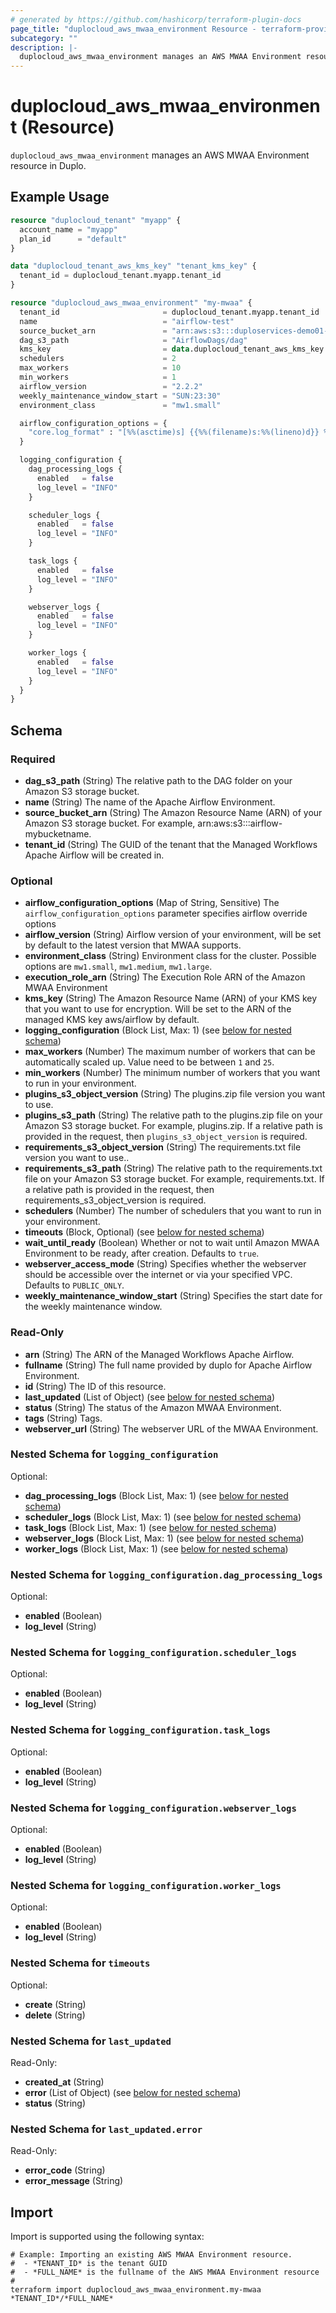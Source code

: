 ```yaml
---
# generated by https://github.com/hashicorp/terraform-plugin-docs
page_title: "duplocloud_aws_mwaa_environment Resource - terraform-provider-duplocloud"
subcategory: ""
description: |-
  duplocloud_aws_mwaa_environment manages an AWS MWAA Environment resource in Duplo.
---
```


# duplocloud_aws_mwaa_environment (Resource)

`duplocloud_aws_mwaa_environment` manages an AWS MWAA Environment resource in Duplo.

## Example Usage

```terraform
resource "duplocloud_tenant" "myapp" {
  account_name = "myapp"
  plan_id      = "default"
}

data "duplocloud_tenant_aws_kms_key" "tenant_kms_key" {
  tenant_id = duplocloud_tenant.myapp.tenant_id
}

resource "duplocloud_aws_mwaa_environment" "my-mwaa" {
  tenant_id                       = duplocloud_tenant.myapp.tenant_id
  name                            = "airflow-test"
  source_bucket_arn               = "arn:aws:s3:::duploservices-demo01-dags-140563923322"
  dag_s3_path                     = "AirflowDags/dag"
  kms_key                         = data.duplocloud_tenant_aws_kms_key.tenant_kms_key.key_arn
  schedulers                      = 2
  max_workers                     = 10
  min_workers                     = 1
  airflow_version                 = "2.2.2"
  weekly_maintenance_window_start = "SUN:23:30"
  environment_class               = "mw1.small"

  airflow_configuration_options = {
    "core.log_format" : "[%%(asctime)s] {{%%(filename)s:%%(lineno)d}} %%(levelname)s - %%(message)s"
  }

  logging_configuration {
    dag_processing_logs {
      enabled   = false
      log_level = "INFO"
    }

    scheduler_logs {
      enabled   = false
      log_level = "INFO"
    }

    task_logs {
      enabled   = false
      log_level = "INFO"
    }

    webserver_logs {
      enabled   = false
      log_level = "INFO"
    }

    worker_logs {
      enabled   = false
      log_level = "INFO"
    }
  }
}
```

<!-- schema generated by tfplugindocs -->
## Schema

### Required

- **dag_s3_path** (String) The relative path to the DAG folder on your Amazon S3 storage bucket.
- **name** (String) The name of the Apache Airflow Environment.
- **source_bucket_arn** (String) The Amazon Resource Name (ARN) of your Amazon S3 storage bucket. For example, arn:aws:s3:::airflow-mybucketname.
- **tenant_id** (String) The GUID of the tenant that the Managed Workflows Apache Airflow will be created in.

### Optional

- **airflow_configuration_options** (Map of String, Sensitive) The `airflow_configuration_options` parameter specifies airflow override options
- **airflow_version** (String) Airflow version of your environment, will be set by default to the latest version that MWAA supports.
- **environment_class** (String) Environment class for the cluster. Possible options are `mw1.small`, `mw1.medium`, `mw1.large`.
- **execution_role_arn** (String) The Execution Role ARN of the Amazon MWAA Environment
- **kms_key** (String) The Amazon Resource Name (ARN) of your KMS key that you want to use for encryption. Will be set to the ARN of the managed KMS key aws/airflow by default.
- **logging_configuration** (Block List, Max: 1) (see [below for nested schema](#nestedblock--logging_configuration))
- **max_workers** (Number) The maximum number of workers that can be automatically scaled up. Value need to be between `1` and `25`.
- **min_workers** (Number) The minimum number of workers that you want to run in your environment.
- **plugins_s3_object_version** (String) The plugins.zip file version you want to use.
- **plugins_s3_path** (String) The relative path to the plugins.zip file on your Amazon S3 storage bucket. For example, plugins.zip. If a relative path is provided in the request, then `plugins_s3_object_version` is required.
- **requirements_s3_object_version** (String) The requirements.txt file version you want to use..
- **requirements_s3_path** (String) The relative path to the requirements.txt file on your Amazon S3 storage bucket. For example, requirements.txt. If a relative path is provided in the request, then requirements_s3_object_version is required.
- **schedulers** (Number) The number of schedulers that you want to run in your environment.
- **timeouts** (Block, Optional) (see [below for nested schema](#nestedblock--timeouts))
- **wait_until_ready** (Boolean) Whether or not to wait until Amazon MWAA Environment to be ready, after creation. Defaults to `true`.
- **webserver_access_mode** (String) Specifies whether the webserver should be accessible over the internet or via your specified VPC.  Defaults to `PUBLIC_ONLY`.
- **weekly_maintenance_window_start** (String) Specifies the start date for the weekly maintenance window.

### Read-Only

- **arn** (String) The ARN of the Managed Workflows Apache Airflow.
- **fullname** (String) The full name provided by duplo for Apache Airflow Environment.
- **id** (String) The ID of this resource.
- **last_updated** (List of Object) (see [below for nested schema](#nestedatt--last_updated))
- **status** (String) The status of the Amazon MWAA Environment.
- **tags** (String) Tags.
- **webserver_url** (String) The webserver URL of the MWAA Environment.

<a id="nestedblock--logging_configuration"></a>
### Nested Schema for `logging_configuration`

Optional:

- **dag_processing_logs** (Block List, Max: 1) (see [below for nested schema](#nestedblock--logging_configuration--dag_processing_logs))
- **scheduler_logs** (Block List, Max: 1) (see [below for nested schema](#nestedblock--logging_configuration--scheduler_logs))
- **task_logs** (Block List, Max: 1) (see [below for nested schema](#nestedblock--logging_configuration--task_logs))
- **webserver_logs** (Block List, Max: 1) (see [below for nested schema](#nestedblock--logging_configuration--webserver_logs))
- **worker_logs** (Block List, Max: 1) (see [below for nested schema](#nestedblock--logging_configuration--worker_logs))

<a id="nestedblock--logging_configuration--dag_processing_logs"></a>
### Nested Schema for `logging_configuration.dag_processing_logs`

Optional:

- **enabled** (Boolean)
- **log_level** (String)


<a id="nestedblock--logging_configuration--scheduler_logs"></a>
### Nested Schema for `logging_configuration.scheduler_logs`

Optional:

- **enabled** (Boolean)
- **log_level** (String)


<a id="nestedblock--logging_configuration--task_logs"></a>
### Nested Schema for `logging_configuration.task_logs`

Optional:

- **enabled** (Boolean)
- **log_level** (String)


<a id="nestedblock--logging_configuration--webserver_logs"></a>
### Nested Schema for `logging_configuration.webserver_logs`

Optional:

- **enabled** (Boolean)
- **log_level** (String)


<a id="nestedblock--logging_configuration--worker_logs"></a>
### Nested Schema for `logging_configuration.worker_logs`

Optional:

- **enabled** (Boolean)
- **log_level** (String)



<a id="nestedblock--timeouts"></a>
### Nested Schema for `timeouts`

Optional:

- **create** (String)
- **delete** (String)


<a id="nestedatt--last_updated"></a>
### Nested Schema for `last_updated`

Read-Only:

- **created_at** (String)
- **error** (List of Object) (see [below for nested schema](#nestedobjatt--last_updated--error))
- **status** (String)

<a id="nestedobjatt--last_updated--error"></a>
### Nested Schema for `last_updated.error`

Read-Only:

- **error_code** (String)
- **error_message** (String)

## Import

Import is supported using the following syntax:

```shell
# Example: Importing an existing AWS MWAA Environment resource.
#  - *TENANT_ID* is the tenant GUID
#  - *FULL_NAME* is the fullname of the AWS MWAA Environment resource
#
terraform import duplocloud_aws_mwaa_environment.my-mwaa *TENANT_ID*/*FULL_NAME*
```
